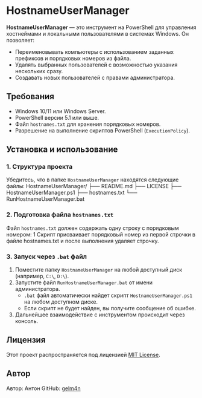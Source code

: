 # HostnameUserManager

**HostnameUserManager** — это инструмент на PowerShell для управления хостнеймами и локальными пользователями в системах Windows. 
Он позволяет:
- Переименовывать компьютеры с использованием заданных префиксов и порядковых номеров из файла.
- Удалять выбранных пользователей с возможностью указания нескольких сразу.
- Создавать новых пользователей с правами администратора.

## Требования
- Windows 10/11 или Windows Server.
- PowerShell версии 5.1 или выше.
- Файл `hostnames.txt` для хранения порядковых номеров.
- Разрешение на выполнение скриптов PowerShell (`ExecutionPolicy`).

## Установка и использование

### 1. Структура проекта
Убедитесь, что в папке `HostnameUserManager` находятся следующие файлы:
HostnameUserManager/
├── README.md
├── LICENSE
├── HostnameUserManager.ps1
├── hostnames.txt
└── RunHostnameUserManager.bat

### 2. Подготовка файла `hostnames.txt`
Файл `hostnames.txt` должен содержать одну строку с порядковым номером:
1
Скрипт присваивает порядковый номер из первой строчки в файле hostnames.txt и после выполнения удаляет строчку.

### 3. Запуск через `.bat` файл
1. Поместите папку `HostnameUserManager` на любой доступный диск (например, `C:\`, `D:\`).
2. Запустите файл `RunHostnameUserManager.bat` от имени администратора.
   - `.bat` файл автоматически найдет скрипт `HostnameUserManager.ps1` на любом доступном диске.
   - Если скрипт не будет найден, вы получите сообщение об ошибке.
3. Дальнейшее взаимодействие с инструментом происходит через консоль.

## Лицензия
Этот проект распространяется под лицензией [MIT License](LICENSE).

## Автор
Автор: Антон
GitHub: [gelm4n](https://github.com/gelm4n)
